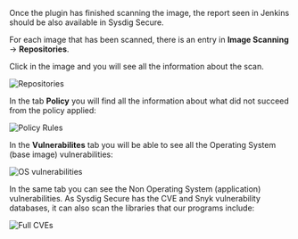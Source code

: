 Once the plugin has finished scanning the image, the report seen in Jenkins should be also available in Sysdig Secure.

For each image that has been scanned, there is an entry in **Image Scanning** → **Repositories**.

Click in the image and you will see all the information about the scan.

![Repositories](/sysdig/courses/secure/secure-lab07/assets/image22.png)

In the tab **Policy** you will find all the information about what did not succeed from the policy applied:

![Policy Rules](/sysdig/courses/secure/secure-lab07/assets/image23.png)

In the **Vulnerabilites** tab you will be able to see all the Operating System (base image) vulnerabilities:

![OS vulnerabilities](/sysdig/courses/secure/secure-lab07/assets/image24.png)

In the same tab you can see the Non Operating System (application) vulnerabilities. As Sysdig Secure has the CVE and Snyk vulnerability databases, it can also scan the libraries that our programs include:

![Full CVEs](/sysdig/courses/secure/secure-lab07/assets/image25.png)
